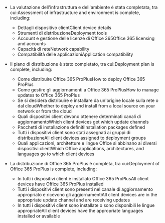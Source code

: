 - <span data-ttu-id="40a34-101">La valutazione dell'infrastruttura e dell'ambiente è stata completata, tra cui:</span><span class="sxs-lookup"><span data-stu-id="40a34-101">Assessment of infrastructure and environment is complete, including:</span></span>

    - <span data-ttu-id="40a34-102">Dettagli dispositivo client</span><span class="sxs-lookup"><span data-stu-id="40a34-102">Client device details</span></span>
    - <span data-ttu-id="40a34-103">Strumenti di distribuzione</span><span class="sxs-lookup"><span data-stu-id="40a34-103">Deployment tools</span></span>
    - <span data-ttu-id="40a34-104">Account e gestione delle licenze di Office 365</span><span class="sxs-lookup"><span data-stu-id="40a34-104">Office 365 licensing and accounts</span></span>
    - <span data-ttu-id="40a34-105">Capacità di rete</span><span class="sxs-lookup"><span data-stu-id="40a34-105">Network capability</span></span>
    - <span data-ttu-id="40a34-106">Compatibilità delle applicazioni</span><span class="sxs-lookup"><span data-stu-id="40a34-106">Application compatibility</span></span>

- <span data-ttu-id="40a34-107">Il piano di distribuzione è stato completato, tra cui:</span><span class="sxs-lookup"><span data-stu-id="40a34-107">Deployment plan is complete, including:</span></span>

    - <span data-ttu-id="40a34-108">Come distribuire Office 365 ProPlus</span><span class="sxs-lookup"><span data-stu-id="40a34-108">How to deploy Office 365 ProPlus</span></span>
    - <span data-ttu-id="40a34-109">Come gestire gli aggiornamenti a Office 365 ProPlus</span><span class="sxs-lookup"><span data-stu-id="40a34-109">How to manage updates to Office 365 ProPlus</span></span>
    - <span data-ttu-id="40a34-110">Se si desidera distribuire e installare da un'origine locale sulla rete o dal cloud</span><span class="sxs-lookup"><span data-stu-id="40a34-110">Whether to deploy and install from a local source on your network or from the cloud</span></span>
    - <span data-ttu-id="40a34-111">Quali dispositivi client devono ottenere determinati canali di aggiornamento</span><span class="sxs-lookup"><span data-stu-id="40a34-111">Which client devices get which update channels</span></span>
    - <span data-ttu-id="40a34-112">Pacchetti di installazione definiti</span><span class="sxs-lookup"><span data-stu-id="40a34-112">Installation packages defined</span></span>
    - <span data-ttu-id="40a34-113">Tutti i dispositivi client sono stati assegnati ai gruppi di distribuzione</span><span class="sxs-lookup"><span data-stu-id="40a34-113">All client devices assigned to deployment groups</span></span>
    - <span data-ttu-id="40a34-114">Quali applicazioni, architetture e lingue Office si abbinano ai diversi dispositivi client</span><span class="sxs-lookup"><span data-stu-id="40a34-114">Which Office applications, architectures, and languages go to which client devices</span></span>

- <span data-ttu-id="40a34-115">La distribuzione di Office 365 ProPlus è completa, tra cui:</span><span class="sxs-lookup"><span data-stu-id="40a34-115">Deployment of Office 365 ProPlus is complete, including:</span></span>

    - <span data-ttu-id="40a34-116">In tutti i dispositivi client è installato Office 365 ProPlus</span><span class="sxs-lookup"><span data-stu-id="40a34-116">All client devices have Office 365 ProPlus installed</span></span>
    - <span data-ttu-id="40a34-117">Tutti i dispositivi client sono presenti nel canale di aggiornamento appropriato e ricevono gli aggiornamenti</span><span class="sxs-lookup"><span data-stu-id="40a34-117">All client devices are in the appropriate update channel and are receiving updates</span></span>
    - <span data-ttu-id="40a34-118">In tutti i dispositivi client sono installate o sono disponibili le lingue appropriate</span><span class="sxs-lookup"><span data-stu-id="40a34-118">All client devices have the appropriate languages installed or available</span></span>
